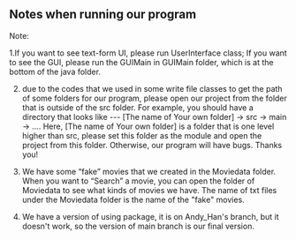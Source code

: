 ## Notes when running our program

Note:


1.If you want to see text-form UI, please run UserInterface class; If you want to see the GUI, please run the GUIMain in GUIMain folder, which is at the bottom of the java folder.

2. due to the codes that we used in some write file classes to get the path of some folders for our program, please open our project from the folder that is outside of the src folder.
For example, you should have a directory that looks like --- [The name of Your own folder] -> src -> main -> …. Here, [The name of Your own folder] is a folder that is one level higher than src, please set this folder as the module and open the project from this folder. Otherwise, our program will have bugs. Thanks you!

3. We have some “fake” movies that we created in the Moviedata folder. When you want to “Search” a movie, you can open the folder of Moviedata to see what kinds of movies we have. The name of txt files under the Moviedata folder is the name of the "fake" movies.

4. We have a version of using package, it is on Andy_Han's branch, but it doesn't work, so the version of main branch is our final version.
